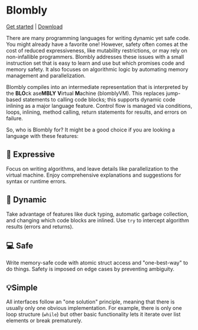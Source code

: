 # Blombly

[Get started](setup.md) | [Download](https://github.com/maniospas/Blombly/releases/latest)

There are many programming languages for writing dynamic yet safe code. You might already have a favorite one! However, safety often comes at the cost of reduced expressiveness, like mutability restrictions, or may rely on non-infallible programmers. Blombly addresses these issues with a small instruction set that is easy to learn and use but which promises code and memory safety. It also focuses on algorithmic logic by automating memory management and parallelization. 

Blombly compiles into an intermediate representation that is interpreted by the **BLO**ck ase**MBLY** **V**irtual **M**achine (blomblyVM). This replaces jump-based statements to calling code blocks; this supports dynamic code inlining as a major language feature. Control flow is managed via conditions, loops, inlining, method calling, return statements for results, and errors on failure.

So, who is Blombly for? It might be a good choice if you are looking a language with these features:


## 🚀 Expressive

Focus on writing algorithms, and leave details like parallelization to the virtual machine. Enjoy comprehensive explanations and suggestions for syntax or runtime errors.

## 🦆 Dynamic

Take advantage of features like duck typing, automatic garbage collection, and changing which code blocks are inlined. Use `try` to intercept algorithm results (errors and returns).

## 💻 Safe

Write memory-safe code with atomic struct access and "one-best-way" to do things. Safety is imposed on edge cases by preventing ambiguity.

## 💡Simple

All interfaces follow an "one solution" principle, meaning that there is usually only one obvious implementation. For example, there is only one loop structure (`while`) but other basic functionality lets it iterate over list elements or break prematurely.